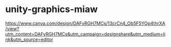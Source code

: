 # unity-graphics-miaw

https://www.canva.com/design/DAFyRGH7MCs/13crCn4_Ob5F5YOp4thrXA/view?utm_content=DAFyRGH7MCs&utm_campaign=designshare&utm_medium=link&utm_source=editor
